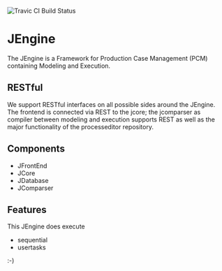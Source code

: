 ![Travic CI Build Status](https://travis-ci.org/BP2014W1/JEngine.svg?branch=dev)

# JEngine

The JEngine is a Framework for Production Case Management (PCM) containing Modeling and Execution.

## RESTful

We support RESTful interfaces on all possible sides around the JEngine. The frontend is connected via REST to the jcore; the jcomparser as compiler between modeling and execution supports REST as well as the major functionality of the processeditor repository. 

## Components

* JFrontEnd
* JCore
* JDatabase
* JComparser


## Features

This JEngine does execute
* sequential
* usertasks

:-)
